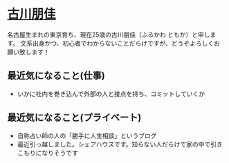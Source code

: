 # [古川朋佳](https://www.facebook.com/tomoka.furukawa.1)

名古屋生まれの東京育ち、現在25歳の古川朋佳（ふるかわ ともか）と申します。
文系出身かつ、初心者でわからないことだらけですが、どうぞよろしくお願い致します！

## 最近気になること(仕事)

- いかに社内を巻き込んで外部の人と接点を持ち、コミットしていくか

## 最近気になること(プライベート)

- 自称占い師の人の「勝手に人生相談」というブログ
- 最近引っ越しました。シェアハウスです。知らない人だらけで家の中で引きこもりになりそうです
